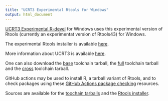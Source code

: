 ```yaml
---
title: "UCRT3 Experimental Rtools for Windows"
output: html_document
---
```


[UCRT3 Experimental R-devel](rdevel.html) for Windows uses this experimental
version of Rtools (currently an experimentat version of Rtools43) for Windows.

The experimental Rtools installer is available [here](../rtools43-RTVER.exe).

More information about UCRT3 is available
[here](https://developer.r-project.org/WindowsBuilds/winutf8/ucrt3/howto.html).

One can also download the [base](../gcc13_ucrt3_base_TLVER.tar.zst)
toolchain tarball, the [full](../gcc13_ucrt3_full_TLVER.tar.zst) toolchain
tarball and the [cross](../gcc13_ucrt3_cross_TLVER.tar.zst) toolchain
tarball.

GitHub actions may be used to install R, a tarball variant of Rtools, and
to check packages using these [GitHub Actions package
checking](https://github.com/kalibera/ucrt3) resources.

Sources are available for the
[toochain tarballs](https://svn.r-project.org/R-dev-web/trunk/WindowsBuilds/winutf8/ucrt3/toolchain_libs/)
and the
[Rtools installer](https://svn.r-project.org/R-dev-web/trunk/WindowsBuilds/winutf8/ucrt3/rtools/).
